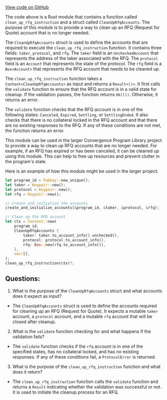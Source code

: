 [View code on GitHub](https://github.com/convergence-rfq/convergence-program-library/rfq/program/src/instructions/rfq/clean_up_rfq.rs)

The code above is a Rust module that contains a function called `clean_up_rfq_instruction` and a struct called `CleanUpRfqAccounts`. The purpose of this module is to provide a way to clean up an RFQ (Request for Quote) account that is no longer needed. 

The `CleanUpRfqAccounts` struct is used to define the accounts that are required to execute the `clean_up_rfq_instruction` function. It contains three fields: `taker`, `protocol`, and `rfq`. The `taker` field is an `UncheckedAccount` that represents the address of the taker associated with the RFQ. The `protocol` field is an `Account` that represents the state of the protocol. The `rfq` field is a `Box<Account>` that represents the RFQ account that needs to be cleaned up. 

The `clean_up_rfq_instruction` function takes a `Context<CleanUpRfqAccounts>` as input and returns a `Result<()>`. It first calls the `validate` function to ensure that the RFQ account is in a valid state for cleanup. If the validation passes, the function returns `Ok(())`. Otherwise, it returns an error.

The `validate` function checks that the RFQ account is in one of the following states: `Canceled`, `Expired`, `Settling`, or `SettlingEnded`. It also checks that there is no collateral locked in the RFQ account and that there are no existing responses to the RFQ. If any of these conditions are not met, the function returns an error.

This module can be used in the larger Convergence Program Library project to provide a way to clean up RFQ accounts that are no longer needed. For example, if an RFQ has expired or has been canceled, it can be cleaned up using this module. This can help to free up resources and prevent clutter in the program's state. 

Here is an example of how this module might be used in the larger project:

```rust
let program_id = Pubkey::new_unique();
let taker = Keypair::new();
let protocol = Keypair::new();
let rfq = Keypair::new();

// Create and initialize the accounts
create_and_initialize_accounts(&program_id, &taker, &protocol, &rfq);

// Clean up the RFQ account
let ctx = Context::new(
    program_id,
    CleanUpRfqAccounts {
        taker: taker.to_account_info().unchecked(),
        protocol: protocol.to_account_info(),
        rfq: Box::new(rfq.to_account_info()),
    },
    vec![],
);
clean_up_rfq_instruction(ctx)?;
```
## Questions: 
 1. What is the purpose of the `CleanUpRfqAccounts` struct and what accounts does it expect as input?
- The `CleanUpRfqAccounts` struct is used to define the accounts required for cleaning up an RFQ (Request for Quote). It expects a mutable `taker` account, a `protocol` account, and a mutable `rfq` account that will be closed after cleanup.

2. What is the `validate` function checking for and what happens if the validation fails?
- The `validate` function checks if the `rfq` account is in one of the specified states, has no collateral locked, and has no existing responses. If any of these conditions fail, a `ProtocolError` is returned.

3. What is the purpose of the `clean_up_rfq_instruction` function and what does it return?
- The `clean_up_rfq_instruction` function calls the `validate` function and returns a `Result` indicating whether the validation was successful or not. It is used to initiate the cleanup process for an RFQ.